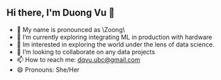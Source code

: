 ## Hi there, I'm Duong Vu 👋

- 🐘 My name is pronounced as \Zoong\
- 🔭 I’m currently exploring integrating ML in production with hardware
- 👀 Im interested in exploring the world under the lens of data science.
- 💞 I’m looking to collaborate on any data projects
- 📫 How to reach me: dqvu.ubc@gmail.com
- 😄 Pronouns: She/Her
